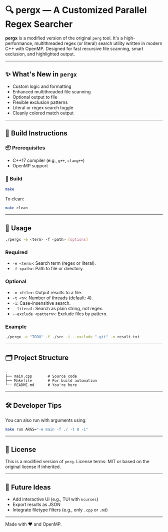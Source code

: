 # 🔍 pergx — A Customized Parallel Regex Searcher

**pergx** is a modified version of the original `perg` tool. It's a high-performance, multithreaded regex (or literal) search utility written in modern C++ with OpenMP. Designed for fast recursive file scanning, smart exclusion, and highlighted output.

---

## ✨ What's New in `pergx`

- Custom logic and formatting
- Enhanced multithreaded file scanning
- Optional output to file
- Flexible exclusion patterns
- Literal or regex search toggle
- Cleanly colored match output

---

## 🧱 Build Instructions

### 📦 Prerequisites

- C++17 compiler (e.g., `g++`, `clang++`)
- OpenMP support

### 🔨 Build

```sh
make
```

To clean:
```sh
make clean
```

---

## 🚀 Usage

```sh
./pergx -e <term> -f <path> [options]
```

### Required
- `-e <term>`: Search term (regex or literal).
- `-f <path>`: Path to file or directory.

### Optional
- `-o <file>`: Output results to a file.
- `-t <n>`: Number of threads (default: 4).
- `-i`: Case-insensitive search.
- `--literal`: Search as plain string, not regex.
- `--exclude <pattern>`: Exclude files by pattern.

### Example

```sh
./pergx -e "TODO" -f ./src -i --exclude ".git" -o result.txt
```

---

## 🗂 Project Structure

```
.
├── main.cpp       # Source code
├── Makefile       # For build automation
└── README.md      # You're here
```

---

## 🛠 Developer Tips

You can also run with arguments using:

```sh
make run ARGS="-e main -f ./ -t 8 -i"
```

---

## 📃 License

This is a modified version of `perg`. License terms: MIT or based on the original license if inherited.

---

## 🧠 Future Ideas

- Add interactive UI (e.g., TUI with `ncurses`)
- Export results as JSON
- Integrate filetype filters (e.g., only `.cpp` or `.md`)

---

Made with ❤️ and OpenMP.
